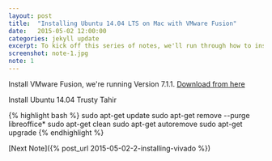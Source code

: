 ```yaml
---
layout: post
title:  "Installing Ubuntu 14.04 LTS on Mac with VMware Fusion"
date:   2015-05-02 12:00:00
categories: jekyll update
excerpt: To kick off this series of notes, we'll run through how to install Ubuntu 14.04 LTS on a Macbook Pro using VMware.
screenshot: note-1.jpg
note: 1
---
```


Install VMware Fusion, we're running Version 7.1.1. [Download from here](https://www.vmware.com/au/products/fusion)

Install Ubuntu 14.04 Trusty Tahir

{% highlight bash %}
sudo apt-get update
sudo apt-get remove --purge libreoffice*
sudo apt-get clean
sudo apt-get autoremove
sudo apt-get upgrade
{% endhighlight %}

[Next Note]({% post_url 2015-05-02-2-installing-vivado %})
